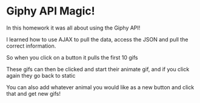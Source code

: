 # Giphy API Magic!


In this homework it was all about using the Giphy API!

I learned how to use AJAX to pull the data, access the JSON and pull the correct information.

So when you click on a button it pulls the first 10 gifs

These gifs can then be clicked and start their animate gif, and if you click again they go back to static

You can also add whatever animal you would like as a new button and click that and get new gifs!